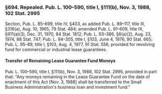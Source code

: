 ### §694. Repealed. Pub. L. 100–590, title I, §111(b), Nov. 3, 1988, 102 Stat. 2995 ###

Section, Pub. L. 85–699, title IV, §403, as added Pub. L. 89–117, title III, §316(a), Aug. 10, 1965, 79 Stat. 484; amended Pub. L. 91–609, title IX, §911(a)(3), Dec. 31, 1970, 84 Stat. 1812; Pub. L. 93–386, §6(a)(2), Aug. 23, 1974, 88 Stat. 747; Pub. L. 94–305, title I, §103, June 4, 1976, 90 Stat. 665; Pub. L. 95–89, title I, §103, Aug. 4, 1977, 91 Stat. 556, provided for revolving fund for commercial or industrial lease guarantees.

#### Transfer of Remaining Lease Guarantee Fund Moneys ####

Pub. L. 100–590, title I, §111(b), Nov. 3, 1988, 102 Stat. 2995, provided in part that: "Any moneys remaining in the Lease Guarantee Fund on the date of enactment of this Act [Nov. 3, 1988] shall be transferred to the Small Business Administration's business loan and investment fund."